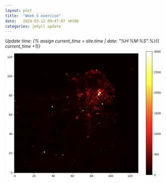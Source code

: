```yaml
---
layout: post
title:  "Week 5 exercise"
date:   2024-03-12 09:47:07 +0100
categories: jekyll update
---
```

*Update time: {% assign current_time = site.time | date: "%H:%M:%S" %}{{ current_time +1}}*
![Heatmap from week 5](images/plot1_week5.png)

